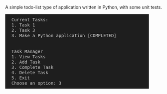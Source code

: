 A simple todo-list type of application written in Python, with some unit tests.

![Task Manager](taskmanager.png)
